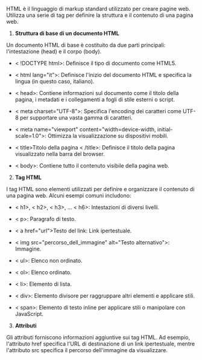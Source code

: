 HTML è il linguaggio di markup standard utilizzato per creare pagine web. Utilizza una serie di tag per definire la struttura e il contenuto di una pagina web.

1)  **Struttura di base di un documento HTML**

Un documento HTML di base è costituito da due parti principali: l'intestazione (head) e il corpo (body).

- < !DOCTYPE html>: Definisce il tipo di documento come HTML5.

- < html lang="it">: Definisce l'inizio del documento HTML e specifica la lingua (in questo caso, italiano).

- < head>: Contiene informazioni sul documento come il titolo della pagina, i metadati e i collegamenti a fogli di stile esterni o script.

- < meta charset="UTF-8">: Specifica l'encoding dei caratteri come UTF-8 per supportare una vasta gamma di caratteri.

- < meta name="viewport" content="width=device-width, initial-scale=1.0">: Ottimizza la visualizzazione su dispositivi mobili.

- < title>Titolo della pagina < /title>: Definisce il titolo della pagina visualizzato nella barra del browser.

- < body>: Contiene tutto il contenuto visibile della pagina web.

2) **Tag HTML**

I tag HTML sono elementi utilizzati per definire e organizzare il contenuto di una pagina web. Alcuni esempi comuni includono:

- < h1>, < h2>, < h3>, ... < h6>: Intestazioni di diversi livelli.

- < p>: Paragrafo di testo.

- < a href="url">Testo del link</a>: Link ipertestuale.

- < img src="percorso_dell_immagine" alt="Testo alternativo">: Immagine.

- < ul>: Elenco non ordinato.

- < ol>: Elenco ordinato.

- < li>: Elemento di lista.

- < div>: Elemento divisore per raggruppare altri elementi e applicare stili.

- < span>: Elemento di testo inline per applicare stili o manipolare con JavaScript.

3) **Attributi**

Gli attributi forniscono informazioni aggiuntive sui tag HTML. Ad esempio, l'attributo href specifica l'URL di destinazione di un link ipertestuale, mentre l'attributo src specifica il percorso dell'immagine da visualizzare.
